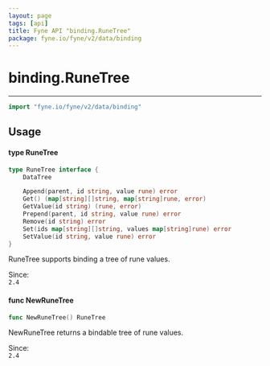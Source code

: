 ```yaml
---
layout: page
tags: [api]
title: Fyne API "binding.RuneTree"
package: fyne.io/fyne/v2/data/binding
---
```


# binding.RuneTree
---
```go
import "fyne.io/fyne/v2/data/binding"
```

## Usage

#### type RuneTree

```go
type RuneTree interface {
	DataTree

	Append(parent, id string, value rune) error
	Get() (map[string][]string, map[string]rune, error)
	GetValue(id string) (rune, error)
	Prepend(parent, id string, value rune) error
	Remove(id string) error
	Set(ids map[string][]string, values map[string]rune) error
	SetValue(id string, value rune) error
}
```

RuneTree supports binding a tree of rune values.


<div class="since">Since: <code>
2.4</code></div>

#### func  NewRuneTree

```go
func NewRuneTree() RuneTree
```
NewRuneTree returns a bindable tree of rune values.


<div class="since">Since: <code>
2.4</code></div>
